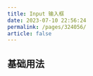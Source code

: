```yaml
---
title: Input 输入框
date: 2023-07-10 22:56:24
permalink: /pages/324056/
article: false
---
```


## 基础用法
